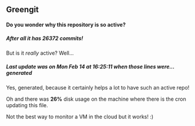 ## Greengit

#### Do you wonder why this repository is so active?

##### After all it has 26372 commits!

But is it *really* active? Well...

##### Last update was on Mon Feb 14 at 16:25:11 when those lines were... generated

Yes, generated, because it certainly helps a lot to have such an active repo!

Oh and there was **26%** disk usage on the machine
where there is the cron updating this file.

Not the best way to monitor a VM in the cloud but it works! :)
